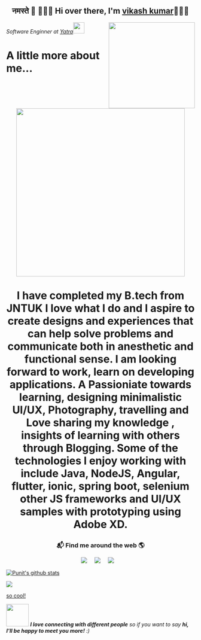 <h2 align='center'> नमस्ते 🙏 🙋🏻‍♂️ Hi over there, I'm <a href="https://facebook.com/vikashraj.aryaray">vikash kumar</a>🧑🏻‍💻</h2>
<img align='right' src="https://media.giphy.com/media/ZVik7pBtu9dNS/giphy.gif" width="230">
<p><em>Software Enginner at <a href="https://www.yatra.com/">Yatra</a><img src="https://media.giphy.com/media/WUlplcMpOCEmTGBtBW/giphy.gif" width="30"> 
</em></p>
<h1>A little more about me...<h1>   
<p align="center">
  <br><img src="https://github.com/punitkmryh/punitkmryh/blob/master/Developer.gif" width="450px"><br><br>
  I have completed my B.tech from JNTUK I love what I do and I aspire to create designs and experiences that can help solve problems and communicate both in anesthetic and functional sense. I am looking forward to work, learn on developing applications. A Passioniate towards learning, designing minimalistic UI/UX, Photography, travelling and Love sharing my knowledge , insights of learning with others through Blogging. Some of the technologies I enjoy working with include Java, NodeJS, Angular, flutter, ionic, spring boot, selenium other JS frameworks and UI/UX samples with prototyping using Adobe XD. 
</p>
<h3  align='center'>📬 Find me around the web 🌎 </h3>
<p align='center'>
  <a href="https://medium.com/@vikash"><img src="https://img.shields.io/badge/medium-%231DA1F2.svg?&style=for-the-badge&logo=medium&logoColor=white" /></a>&nbsp;&nbsp;&nbsp;&nbsp;
  <a href="https://www.linkedin.com/in/vikash-kumar-gupta-221996175/"><img src="https://img.shields.io/badge/linkedin-%230077B5.svg?&style=for-the-badge&logo=linkedin&logoColor=white" /></a>&nbsp;&nbsp;&nbsp;&nbsp;
  <a href="mailto:vikashkumargupta5a7@gmail.com?subject=Olá%20Punit"><img src="https://img.shields.io/badge/gmail-%23D14836.svg?&style=for-the-badge&logo=gmail&logoColor=white" /></a>&nbsp;&nbsp;&nbsp;&nbsp;
</p>


[![Punit's github stats](https://github-readme-stats.vercel.app/api?username=vikash5a7)](https://github.com/vikash5a7)



<img src="https://github.com/punitkmryh/punitkmryh/blob/master/wave.svg" /> 

[ so cool!](https://github.com/vikash5a7/vikash5a7/blob/master/wave.svg )



<img src="https://media.giphy.com/media/LnQjpWaON8nhr21vNW/giphy.gif" width="60"> <em><b>I love connecting with different people</b> so if you want to say <b>hi, I'll be happy to meet you more!</b> :)</em>
